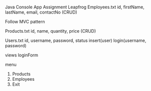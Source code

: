 Java Console App Assignment Leapfrog
Employees.txt
id, firstName, lastName, email, contactNo (CRUD)

Follow MVC pattern

Products.txt
id, name, quantity, price (CRUD)

Users.txt
id, username, password, status
insert(user)
login(username, password)


views
loginForm

menu
1. Products
2. Employees
3. Exit

